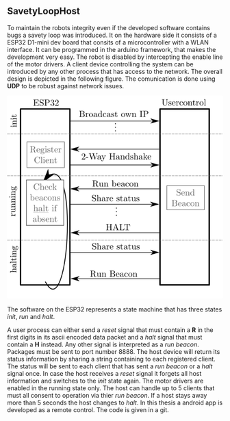 SavetyLoopHost
---------------


To maintain the robots integrity even if the developed software contains bugs a savety loop was introduced. It on the hardware side it consists of a ESP32 D1-mini dev board that consits of a microcontroller with a WLAN interface. It can be programmed in the arduino framework, that makes the development very easy. The robot is disabled by intercepting the enable line of the motor drivers. A client device controlling the system can be introduced by any other process that has access to the network. The overall design is depicted in the following figure. The comunication is done using **UDP** to be robust against network issues. 

![Arcitecture](./Architecture_savety_loop.svg)

The software on the ESP32 represents a state machine that has three states *init*, *run* and *halt*. 

A user process can either send a *reset* signal that must contain a **R** in the first digits in its ascii encoded data packet and a *halt* signal that must contain a **H** instead. Any other signal is interpreted as a *run beacon*. Packages must be sent to port number 8888. The host device will return its status information by sharing a string containing to each registered client. The status will be sent to each client that has sent a *run beacon* or a *halt* signal once. In case the host receives a *reset* signal it forgets all host information and switches to the *init* state again. The motor drivers are enabled in the running state only. The host can handle up to 5 clients that must all consent to operation via thier *run beacon*. If a host stays away more than 5 seconds the host changes to *halt*. In this thesis a android app is developed as a remote control. The code is given in a git.